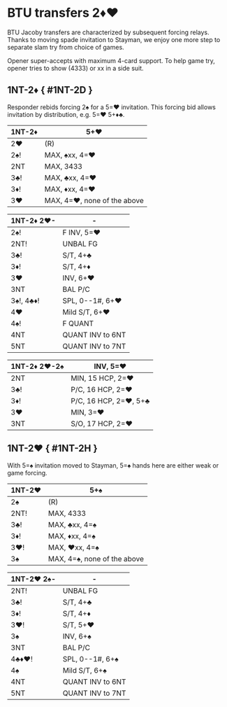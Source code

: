 # BTU transfers 2♦♥

BTU Jacoby transfers are characterized by subsequent forcing relays.  Thanks to
moving spade invitation to Stayman, we enjoy one more step to separate slam try
from choice of games.

Opener super-accepts with maximum 4-card support.  To help game try, opener
tries to show (4333) or xx in a side suit.

## 1NT-2♦ { #1NT-2D }

Responder rebids forcing 2♠ for a 5=♥ invitation.  This forcing bid allows
invitation by distribution, e.g. 5=♥ 5+♦♣.

| 1NT-2♦ | 5+♥ |
|--------|-----|
| 2♥     | (R)
| 2♠!    | MAX, ♠xx, 4=♥
| 2NT    | MAX, 3433
| 3♣!    | MAX, ♣xx, 4=♥
| 3♦!    | MAX, ♦xx, 4=♥
| 3♥     | MAX, 4=♥, none of the above

| 1NT-2♦ 2♥- | - |
|------------|---|
| 2♠!        | F INV, 5=♥
| 2NT!       | UNBAL FG
| 3♣!        | S/T, 4+♣
| 3♦!        | S/T, 4+♦
| 3♥         | INV, 6+♥
| 3NT        | BAL P/C
| 3♠!, 4♣♦!  | SPL, 0--1#, 6+♥
| 4♥         | Mild S/T, 6+♥
| 4♠!        | F QUANT
| 4NT        | QUANT INV to 6NT
| 5NT        | QUANT INV to 7NT

| 1NT-2♦ 2♥-2♠ | INV, 5=♥ |
|--------------|----------|
| 2NT          | MIN, 15 HCP, 2=♥
| 3♣!          | P/C, 16 HCP, 2=♥
| 3♦!          | P/C, 16 HCP, 2=♥, 5+♣
| 3♥           | MIN, 3=♥
| 3NT          | S/O, 17 HCP, 2=♥

## 1NT-2♥ { #1NT-2H }

With 5=♠ invitation moved to Stayman, 5=♠ hands here are either weak or game
forcing.

| 1NT-2♥ | 5+♠ |
|--------|-----|
| 2♠     | (R)
| 2NT!   | MAX, 4333
| 3♣!    | MAX, ♣xx, 4=♠
| 3♦!    | MAX, ♦xx, 4=♠
| 3♥!    | MAX, ♥xx, 4=♠
| 3♠     | MAX, 4=♠, none of the above

| 1NT-2♥ 2♠- | - |
|------------|---|
| 2NT!       | UNBAL FG
| 3♣!        | S/T, 4+♣
| 3♦!        | S/T, 4+♦
| 3♥!        | S/T, 5+♥
| 3♠         | INV, 6+♠
| 3NT        | BAL P/C
| 4♣♦♥!      | SPL, 0--1#, 6+♠
| 4♠         | Mild S/T, 6+♠
| 4NT        | QUANT INV to 6NT
| 5NT        | QUANT INV to 7NT
